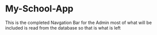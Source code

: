 # My-School-App

This is the completed Navgation Bar for the Admin most of what will be included is read from the database so that is what is left

